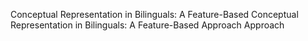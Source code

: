Conceptual Representation in Bilinguals: A Feature-Based Conceptual Representation in Bilinguals: A Feature-Based Approach Approach 

